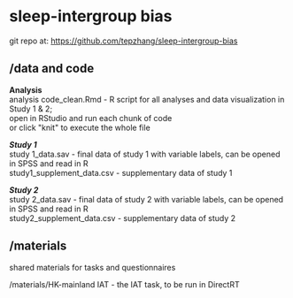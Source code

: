# sleep-intergroup bias

git repo at: https://github.com/tepzhang/sleep-intergroup-bias
## /data and code

****************Analysis****************  
analysis code_clean.Rmd - R script for all analyses and data visualization in Study 1 & 2;   
			open in RStudio and run each chunk of code  
			or click "knit" to execute the whole file  

*****************Study 1*****************  
study 1_data.sav - final data of study 1 with variable labels, can be opened in SPSS and read in R  
study1_supplement_data.csv - supplementary data of study 1


*****************Study 2*****************  
study 2_data.sav - final data of study 2  with variable labels, can be opened in SPSS and read in R  
study2_supplement_data.csv - supplementary data of study 2


## /materials

shared materials for tasks and questionnaires

/materials/HK-mainland IAT - the IAT task, to be run in DirectRT